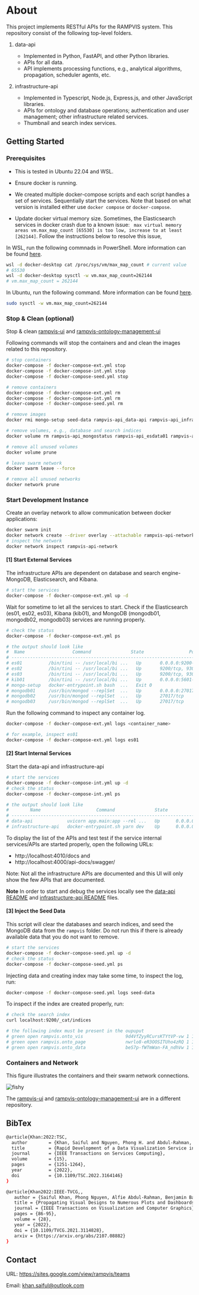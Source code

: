 # About

This project implements RESTful APIs for the RAMPVIS system. This repository consist of the following top-level folders.

1. data-api

   - Implemented in Python, FastAPI, and other Python libraries.
   - APIs for all data.
   - API implements processing functions, e.g., analytical algorithms, propagation, scheduler agents, etc.

2. infrastructure-api
   - Implemented in Typescript, Node.js, Express.js, and other JavaScript libraries.
   - APIs for ontology and database operations; authentication and user management; other infrastructure related services.
   - Thumbnail and search index services.

## Getting Started

### Prerequisites

- This is tested in Ubuntu 22.04 and WSL.
- Ensure docker is running. 
- We created multiple docker-compose scripts and each script handles a set of services. Sequentially start the services. Note that based on what version is installed either use `docker compose` or `docker-compose`.

- Update docker virtual memory size. Sometimes, the Elasticsearch services in docker crash due to a known issue: ` max virtual memory areas vm.max_map_count [65530] is too low, increase to at least [262144]`. Follow the instructions below to resolve this issue,

In WSL, run the following commnads in PowerShell. More information can be found [here](https://github.com/docker/for-win/issues/5202).

```bash
wsl -d docker-desktop cat /proc/sys/vm/max_map_count # current value
# 65530
wsl -d docker-desktop sysctl -w vm.max_map_count=262144
# vm.max_map_count = 262144
```

In Ubuntu, run the following command. More information can be found [here](https://www.elastic.co/guide/en/elasticsearch/reference/current/vm-max-map-count.html).

```sh
sudo sysctl -w vm.max_map_count=262144
```

### Stop & Clean (optional)

Stop & clean [rampvis-ui](https://github.com/ScottishCovidResponse/rampvis-ui#stop--clean-optional) and [rampvis-ontology-management-ui](https://github.com/saifulkhan/rampvis-ontology-management-ui#stop--clean-optional)


Following commands will stop the containers and and clean the images related to this repository.


```bash
# stop containers
docker-compose -f docker-compose-ext.yml stop
docker-compose -f docker-compose-int.yml stop
docker-compose -f docker-compose-seed.yml stop

# remove containers
docker-compose -f docker-compose-ext.yml rm
docker-compose -f docker-compose-int.yml rm
docker-compose -f docker-compose-seed.yml rm

# remove images
docker rmi mongo-setup seed-data rampvis-api_data-api rampvis-api_infrastructure-api

# remove volumes, e.g., database and search indices
docker volume rm rampvis-api_mongostatus rampvis-api_esdata01 rampvis-api_esdata02 rampvis-api_esdata03 rampvis-api_mongodata01 rampvis-api_mongodata02 rampvis-api_mongodata03

# remove all unused volumes
docker volume prune

# leave swarm network
docker swarm leave --force

# remove all unused networks
docker network prune

```

### Start Development Instance

Create an overlay network to allow communication between docker applications:

```bash
docker swarm init
docker network create --driver overlay --attachable rampvis-api-network
# inspect the network
docker network inspect rampvis-api-network
```

#### [1] Start External Services

The infrastructure APIs are dependent on database and search engine- MongoDB, Elasticsearch, and Kibana.

```bash
# start the services
docker-compose -f docker-compose-ext.yml up -d
```

Wait for sometime to let all the services to start.
Check if the Elasticsearch (es01, es02, es03), Kibana (kib01), and MongoDB (mongodb01, mongodb02, mongodb03) services are running properly.


```sh
# check the status
docker-compose -f docker-compose-ext.yml ps

# the output should look like
#  Name                  Command               State                 Ports
# ----------------------------------------------------------------------------------------
# es01          /bin/tini -- /usr/local/bi ...   Up       0.0.0.0:9200->9200/tcp, 9300/tcp
# es02          /bin/tini -- /usr/local/bi ...   Up       9200/tcp, 9300/tcp
# es03          /bin/tini -- /usr/local/bi ...   Up       9200/tcp, 9300/tcp
# kib01         /bin/tini -- /usr/local/bi ...   Up       0.0.0.0:5601->5601/tcp
# mongo-setup   docker-entrypoint.sh bash  ...   Exit 0
# mongodb01     /usr/bin/mongod --replSet  ...   Up       0.0.0.0:27017->27017/tcp
# mongodb02     /usr/bin/mongod --replSet  ...   Up       27017/tcp
# mongodb03     /usr/bin/mongod --replSet  ...   Up       27017/tcp
```

Run the following command to inspect any container log.

```sh
docker-compose -f docker-compose-ext.yml logs <container_name>

# for example, inspect es01
docker-compose -f docker-compose-ext.yml logs es01
```

#### [2] Start Internal Services

Start the data-api and infrastructure-api

```bash
# start the services
docker-compose -f docker-compose-int.yml up -d
# check the status
docker-compose -f docker-compose-int.yml ps

# the output should look like
#        Name                     Command               State           Ports
# ------------------------------------------------------------------------------------
# data-api             uvicorn app.main:app --rel ...   Up      0.0.0.0:4010->4010/tcp
# infrastructure-api   docker-entrypoint.sh yarn dev    Up      0.0.0.0:4000->4000/tcp
```

To display the list of the APIs and test test if the service internal services/APIs are started properly, open the following URLs:

- http://localhost:4010/docs and 
- http://localhost:4000/api-docs/swagger/ 

Note: Not all the infrastructure APIs are documented and this UI will only show the few APIs that are documented.


**Note** In order to start and debug the services locally see the [data-api README](./data-api/README.md) and [infrastructure-api README](./infrastructure-api/README.md) files.

#### [3] Inject the Seed Data

This script will clear the databases and search indices, and seed the MongoDB data from the `rampvis` folder. Do not run this if there is already available data that you do not want to remove.

```bash
# start the services
docker-compose -f docker-compose-seed.yml up -d
# check the status
docker-compose -f docker-compose-seed.yml ps
```

Injecting data and creating index may take some time, to inspect the log, run:

```bash
docker-compose -f docker-compose-seed.yml logs seed-data
```
 
To inspect if the index are created properly, run:

```sh
# check the search index
curl localhost:9200/_cat/indices

# the following index must be present in the oupuput
# green open rampvis.onto_vis                9d4VfZyyRCursKTYtVP-vw 1 1    27    0  65.1kb  32.5kb
# green open rampvis.onto_page               nwrlo8-eR3OOSITUho4zRQ 1 1 11125    0     4mb     2mb
# green open rampvis.onto_data               beS7p-fWTmWan-FA_ndhVw 1 1 18635    0   5.1mb   2.5mb

```
 

### Containers and Network

This figure illustrates the containers and their swarm network connections.

![fishy](./containers.png)

The [rampvis-ui](https://github.com/ScottishCovidResponse/rampvis-ui) and [rampvis-ontology-management-ui](https://github.com/saifulkhan/rampvis-ontology-management-ui) are in a different repository.

## BibTex

```bash
@article{Khan:2022:TSC,
  author        = {Khan, Saiful and Nguyen, Phong H. and Abdul-Rahman, Alfie and Freeman, Euan and Turkay, Cagatay and Chen, Min},
  title         = {Rapid Development of a Data Visualization Service in an Emergency Response},
  journal       = {IEEE Transactions on Services Computing},
  volume        = {15},
  pages         = {1251-1264},
  year          = {2022},
  doi           = {10.1109/TSC.2022.3164146}
}
```
```bash
@article{Khan2022:IEEE-TVCG,,
   author = {Saiful Khan, Phong Nguyen, Alfie Abdul-Rahman, Benjamin Bach, Min Chen, Euan Freeman, and Cagatay Turkay},
   title = {Propagating Visual Designs to Numerous Plots and Dashboards},
   journal = {IEEE Transactions on Visualization and Computer Graphics},
   pages = {86-95},
   volume = {28},
   year = {2022},
   doi = {10.1109/TVCG.2021.3114828},
   arxiv = {https://arxiv.org/abs/2107.08882}
}
```

## Contact

URL: https://sites.google.com/view/rampvis/teams

Email: khan.saiful@outlook.com
